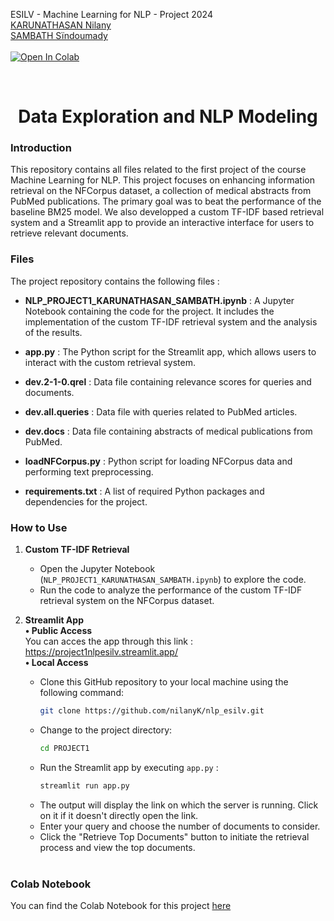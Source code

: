 ESILV - Machine Learning for NLP - Project 2024 <br>
[KARUNATHASAN Nilany](https://www.linkedin.com/in/nilany-karunathasan-7b49691ba/) <br>
[SAMBATH Sïndoumady](https://www.linkedin.com/in/s%C3%AFndoumady-sambath-a7519a209/) <br>
<br>
[![Open In Colab](https://colab.research.google.com/assets/colab-badge.svg)](https://colab.research.google.com/drive/1jXj-WADyg9tguMBSsqKHwK6mMXkHmOqu])<br>


<br>
<h1 align="center">Data Exploration and NLP Modeling</h1>


### Introduction
This repository contains all files related to the first project of the course Machine Learning for NLP. This project focuses on enhancing information retrieval on the NFCorpus dataset, a collection of medical abstracts from PubMed publications. The primary goal was to beat the performance of the baseline BM25 model. We also developped a custom TF-IDF based retrieval system and a Streamlit app to provide an interactive interface for users to retrieve relevant documents.
 

### Files

The project repository contains the following files :

- **NLP_PROJECT1_KARUNATHASAN_SAMBATH.ipynb** : A Jupyter Notebook containing the code for the project. It includes the implementation of the custom TF-IDF retrieval system and the analysis of the results.

- **app.py** : The Python script for the Streamlit app, which allows users to interact with the custom retrieval system.

- **dev.2-1-0.qrel** : Data file containing relevance scores for queries and documents.

- **dev.all.queries** : Data file with queries related to PubMed articles.

- **dev.docs** : Data file containing abstracts of medical publications from PubMed.

- **loadNFCorpus.py** : Python script for loading NFCorpus data and performing text preprocessing.

- **requirements.txt** : A list of required Python packages and dependencies for the project.


### How to Use

1. **Custom TF-IDF Retrieval**
   - Open the Jupyter Notebook (`NLP_PROJECT1_KARUNATHASAN_SAMBATH.ipynb`) to explore the code.
   - Run the code to analyze the performance of the custom TF-IDF retrieval system on the NFCorpus dataset.

2. **Streamlit App** <br>
     **• Public Access** <br>
       You can acces the app through this link : https://project1nlpesilv.streamlit.app/ <br>
     **• Local Access** <br>
     - Clone this GitHub repository to your local machine using the following command:
       ```bash
       git clone https://github.com/nilanyK/nlp_esilv.git
       ```
     - Change to the project directory:
       ```bash
       cd PROJECT1
       ```
     - Run the Streamlit app by executing `app.py` :
       ```python
       streamlit run app.py
       ```
     - The output will display the link on which the server is running.  Click on it if it doesn't directly open the link.
     - Enter your query and choose the number of documents to consider.
     - Click the "Retrieve Top Documents" button to initiate the retrieval process and view the top documents. <br>
   <br>

### Colab Notebook

You can find the Colab Notebook for this project [here](https://colab.research.google.com/drive/1nU0mSg2O-pSoDkhC_ZOivF4t9D-RvgNg?usp=sharing)

